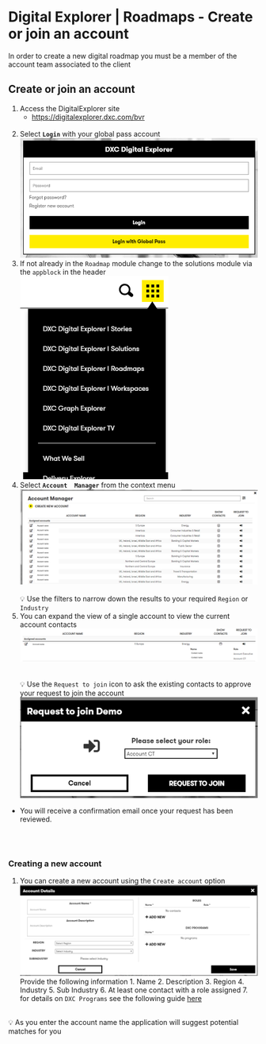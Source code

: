 # Digital Explorer | Roadmaps - Create or join an account

In order to create a new digital roadmap you must be a member of the account team associated to the client 

## Create or join an account

1. Access the DigitalExplorer site
     - https://digitalexplorer.dxc.com/bvr
     <br>
1. Select **`Login`**  with your global pass account 
    <br>![login](images/login.png)
 1. If not already in the `Roadmap` module change to the solutions module via the `appblock` in the header
    <br>![image](images/appblock.png)
1. Select **`Account  Manager`** from the context menu
        <br>![image](images/AccountManager1.png)<br>
        <br>
:bulb: Use the filters to narrow down the results to your required `Region` or `Industry`<br>
1. You can expand the view of a single account to view the current account contacts
        <br>![image](images/AccountManager2.png)<br><br>        
:bulb: Use the `Request to join` icon to ask the existing contacts to approve your request to join the account
<br>![image](images/AccountManager4.png)<br>
- You will receive a confirmation email once your request has been reviewed.



<br><br>

###  Creating a new account

1. You can create a new account using the `Create account` option
        <br>![image](images/AccountManager3.png)<br>
        Provide the following information
        1. Name
        2. Description
        3. Region
        4. Industry
        5. Sub Industry
        6. At least one contact with a role assigned
        7. for details on `DXC Programs` see the following guide [here](RoadmapGroups.md)<br><br>
   
:bulb: As you enter the account name the application will suggest potential matches for you
